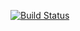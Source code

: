 [![Build Status](https://travis-ci.org/nk-ymnik/lab04.svg?branch=master)](https://travis-ci.org/nk-ymnik/lab04)
